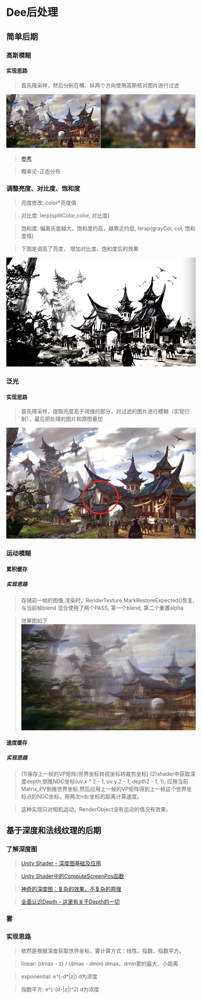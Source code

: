 # Dee后处理

## 简单后期

### 高斯模糊
#### 实现思路

> 首先降采样，然后分别在横、纵两个方向使用高斯核对图片进行过滤

![image](https://github.com/OgreDee/Dee_PostProcessing/blob/master/pic/PostPressing_Blur.jpg)
> [参考](https://blog.csdn.net/u011047171/article/details/47977441)

> 概率论-正态分布

### 调整亮度、对比度、饱和度

> 亮度修改: color*亮度值

> 对比度: lerp(splitColor,color, 对比度)

> 饱和度: 偏离灰度越大，饱和度约高，越靠近约低, lerap(grayCol, col, 饱和度值)

> 下图是调高了亮度， 增加对比度、饱和度后的效果

![image](https://github.com/OgreDee/Dee_PostProcessing/blob/master/pic/PostPressing_Color.png)

### 泛光

#### 实现思路
> 首先降采样，提取亮度高于阈值的部分，对过滤的图片进行模糊（实现衍射），最后把处理的图片和原图叠加

![image](https://github.com/OgreDee/Dee_PostProcessing/blob/master/pic/PostPressing_Bloom.png)

### 运动模糊
#### 累积缓存

##### 实现思路
> 存储前一帧的图像,渲染时，RenderTexture.MarkRestoreExpected()恢复, 与当前帧blend
混合使用了两个PASS, 第一个blend, 第二个重置alpha

> 效果图如下
![image](https://github.com/OgreDee/Dee_PostProcessing/blob/master/pic/PostProcessing_MotionBlur.png)

#### 速度缓存
##### 实现思路
> (1)保存上一帧的VP矩阵(世界坐标转视坐标转裁剪坐标)
> (2)shader中获取深度depth,倒推NDC坐标(uv.x * 2 - 1, uv.y *2 - 1, depth*2 - 1, 1), 应用当前Matrix_PV倒推世界坐标,然后应用上一帧的VP矩阵得到上一帧这个世界坐标点的NDC坐标，用两次ndc坐标的距离计算速度。

> 这种实现只对相机运动，RenderObject没有运动的情况有效果。

## 基于深度和法线纹理的后期
### 了解深度图

> [Unity Shader - 深度图基础及应用](https://www.jianshu.com/p/80a932d1f11e)

> [Unity Shader中的ComputeScreenPos函数](https://www.jianshu.com/p/df878a386bec)

> [神奇的深度图：复杂的效果，不复杂的原理](https://zhuanlan.zhihu.com/p/27547127?refer=chenjiadong)

> [全面认识Depth - 这里有关于Depth的一切](https://zhuanlan.zhihu.com/p/25095708)

### 雾
### 实现思路
> 依然是根据深度获取世界坐标，雾计算方式：线性、指数、指数平方。

> linear: (dmax - z) / (dmax - dmin)      dmax、dmin雾的最大、小距离

> exponential: e^(-d*|z|) d为浓度

> 指数平方: e^(-(d-|z|)^2) d为浓度

